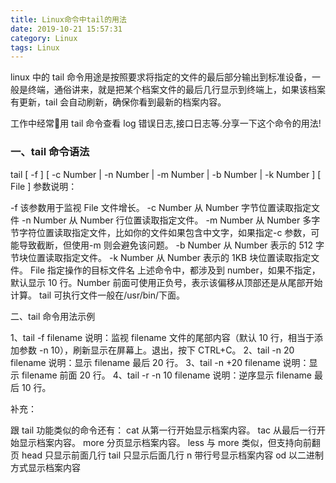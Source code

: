 ```yaml
---
title: Linux命令中tail的用法
date: 2019-10-21 15:57:31
category: Linux
tags: Linux
---
```


linux 中的 tail 命令用途是按照要求将指定的文件的最后部分输出到标准设备，一般是终端，通俗讲来，就是把某个档案文件的最后几行显示到终端上，如果该档案有更新，tail 会自动刷新，确保你看到最新的档案内容。

工作中经常用 tail 命令查看 log 错误日志,接口日志等.分享一下这个命令的用法!

### 一、tail 命令语法

tail [ -f ] [ -c Number | -n Number | -m Number | -b Number | -k Number ] [ File ]
参数说明：

-f 该参数用于监视 File 文件增长。
-c Number 从 Number 字节位置读取指定文件
-n Number 从 Number 行位置读取指定文件。
-m Number 从 Number 多字节字符位置读取指定文件，比如你的文件如果包含中文字，如果指定-c 参数，可能导致截断，但使用-m 则会避免该问题。
-b Number 从 Number 表示的 512 字节块位置读取指定文件。
-k Number 从 Number 表示的 1KB 块位置读取指定文件。
File 指定操作的目标文件名
上述命令中，都涉及到 number，如果不指定，默认显示 10 行。Number 前面可使用正负号，表示该偏移从顶部还是从尾部开始计算。
tail 可执行文件一般在/usr/bin/下面。

二、tail 命令用法示例

1、tail -f filename
说明：监视 filename 文件的尾部内容（默认 10 行，相当于添加参数 -n 10），刷新显示在屏幕上。退出，按下 CTRL+C。
2、tail -n 20 filename
说明：显示 filename 最后 20 行。
3、tail -n +20 filename
说明：显示 filename 前面 20 行。
4、tail -r -n 10 filename
说明：逆序显示 filename 最后 10 行。

补充：

跟 tail 功能类似的命令还有：
cat 从第一行开始显示档案内容。
tac 从最后一行开始显示档案内容。
more 分页显示档案内容。
less 与 more 类似，但支持向前翻页
head 只显示前面几行
tail 只显示后面几行
n 带行号显示档案内容
od 以二进制方式显示档案内容